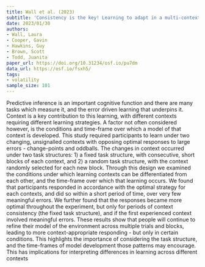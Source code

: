 ```yaml
---
title: Wall et al. (2023)
subtitle: 'Consistency is the key! Learning to adapt in a multi-context predictive inference task.'
date: 2023/01/30
authors:
- Wall, Laura
- Cooper, Gavin
- Hawkins, Guy
- Brown, Scott
- Todd, Juanita
paper_url: https://doi.org/10.31234/osf.io/pu7dm
data_url: https://osf.io/fsxh5/
tags:
- volatility
sample_size: 101
---
```


Predictive inference is an important cognitive function and there are many tasks which measure it, and the error driven learning that underpins it. Context is a key contribution to this learning, with different contexts requiring different learning strategies. A factor not often considered however, is the conditions and time-frame over which a model of that context is developed. This study required participants to learn under two changing, unsignalled contexts with opposing optimal responses to large errors - change-points and oddballs. The changes in context occurred under two task structures: 1) a fixed task structure, with consecutive, short blocks of each context, and 2) a random task structure, with the context randomly selected for each new block. Through this design we examined the conditions under which learning contexts can be differentiated from each other, and the time-frame over which that learning occurs. We found that participants responded in accordance with the optimal strategy for each contexts, and did so within a short period of time, over very few meaningful errors. We further found that the responses became more optimal throughout the experiment, but only for periods of context consistency (the fixed task structure), and if the first experienced context involved meaningful errors. These results show that people will continue to refine their model of the environment across multiple trials and blocks, leading to more context-appropriate responding - but only in certain conditions. This highlights the importance of considering the task structure, and the time-frames of model development those patterns may encourage. This has implications for interpreting differences in learning across different contexts
